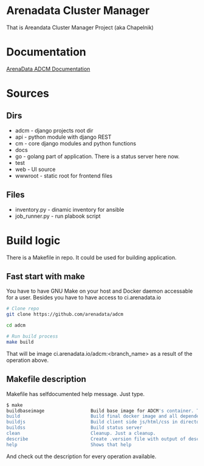 # Arenadata Cluster Manager

That is Areandata Cluster Manager Project (aka Chapelnik)

# Documentation

[ArenaData ADCM Documentation](http://docs.arenadata.io/adcm/)


# Sources

## Dirs

* adcm - django projects root dir
* api - python module with django REST
* cm - core django modules and python functions
* docs 
* go - golang part of application. There is a status server here now.
* test 
* web - UI source
* wwwroot - static root for frontend files

## Files

* inventory.py - dinamic inventory for ansible
* job_runner.py - run plabook script

# Build logic

There is a Makefile in repo. It could be used for building application.

## Fast start with make

You have to have GNU Make on your host and Docker daemon accessable for a user. Besides you have to have access to ci.arenadata.io

```sh
# Clone repo
git clone https://github.com/arenadata/adcm

cd adcm

# Run build process
make build
```

That will be image ci.arenadata.io/adcm:<branch_name> as a result of the operation above.

## Makefile description

Makefile has selfdocumented help message. Just type.

```sh
$ make
buildbaseimage                 Build base image for ADCM's container. That is alpine with all packages.
build                          Build final docker image and all depended targets except baseimage.
buildjs                        Build client side js/html/css in directory wwwroot
buildss                        Build status server
clean                          Cleanup. Just a cleanup.
describe                       Create .version file with output of describe
help                           Shows that help
```

And check out the description for every operation available.
